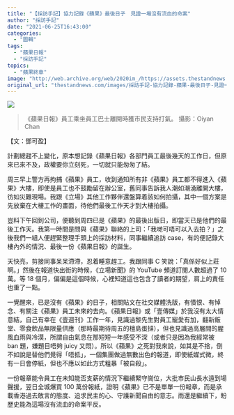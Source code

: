 ```yaml
---
title: "【採訪手記】協力記錄《蘋果》最後日子　見證一場沒有流血的命案"
author: "採訪手記"
date: "2021-06-25T16:43:00"
categories:
  - "圖輯"
tags:
  - "蘋果日報"
  - "採訪手記"
topics:
  - "蘋果終章"
image: "http://web.archive.org/web/2020im_/https://assets.thestandnews.com/media/photos/20210624_PW_AppleDailyLast_16_2074_OVNIh.png"
original_url: "thestandnews.com/images/採訪手記-協力記錄-蘋果-最後日子-見證一場沒有流血的命案"
---
```

![](http://web.archive.org/web/2020im_/https://assets.thestandnews.com/media/photos/20210624_PW_AppleDailyLast_16_2074_OVNIh.png)
> 《蘋果日報》員工乘坐員工巴士離開時獲市民支持打氣。 攝影：Oiyan Chan

【文：鄧可盈】

計劃總趕不上變化，原本想記錄《蘋果日報》各部門員工最後幾天的工作日，但原來已來不及，政權要你立刻死，一切就只能匆匆了結。

周三早上警方再拘捕《蘋果》員工，收到通知所有非《蘋果》員工都不得進入《蘋果》大樓，即使是員工也不鼓勵留在辦公室，舊同事告訴我人潮如潮湧離開大樓，彷如災難現場。我跟《立場》其他工作夥伴還盤算着該如何拍攝，其中一個方案是先放棄在大樓工作的畫面，待他們最後工作天才到大樓拍攝。

豈料下午回到公司，便聽到周四已是《蘋果》的最後出版日，即當天已是他們的最後工作天。我第一時間是問與《蘋果》聯絡的上司：「我哋可唔可以入去拍？」之後我們一組人便趕緊整理手頭上的採訪材料，同事繼續追訪 case，有的便記錄大樓內外的情況、最後一份《蘋果日報》的誕生。

天快亮，剪接同事呆呆滯滯，忍着睡意趕工。我跟同事 C 笑說：「真係好似上莊啊。」然後在報道快出街的時候，《立場新聞》的 YouTube 頻道訂閱人數超過了 10 萬。等 18 個月，偏偏是這個時候，心裡知道這也包含了讀者的期望，肩上的責任也重了一點。

一覺醒來，已是沒有《蘋果》的日子，相關貼文在社交媒體洗版，有憤恨、有悼念、有關注《蘋果》員工未來的去向。《蘋果日報》或「壹傳媒」於我沒有太大情意結，自己有幸在《壹週刊》工作一年，見識過黎先生對員工寵愛有加，翻新飯堂、零食飲品無限量供應（那時最期待周五的檀島蛋撻），但也見識過高層間的腥風血雨與冷漠，所謂自由氣息在那短短一年感受不深（或者只是因為我經常被 ban 題，嫌題目唔夠 juicy 又悶）。所以《蘋果》之死對我來說，如其是不捨，倒不如說是替他們覺得「唔抵」，一個集團做過無數出色的報道，即使紙媒式微，終有一日會停紙，但也不應以如此方式粗暴「被自殺」。

一份報章能令員工在未知能否支薪的情況下繼續緊守崗位，大批市民山長水遠到場聲援，翌日全城爆買 100 萬份報紙，證明《蘋果》已不是單單一份報章，而是承載香港過去敢言的態度、追求民主的心、守護新聞自由的意志。雨還是繼續下，盼歷史能為這場沒有流血的命案平反。